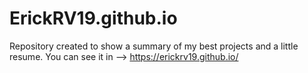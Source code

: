 # ErickRV19.github.io
Repository created to show a summary of my best projects and a little resume. You can see it in  -->  https://erickrv19.github.io/
